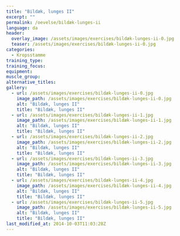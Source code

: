 ```yaml
---
title: "Bildæk, lunges II"
excerpt: ""
permalink: /oevelse/bildæk-lunges-ii
language: da
header:
  overlay_image: /assets/images/exercises/bildæk-lunges-ii-0.jpg
  teaser: /assets/images/exercises/bildæk-lunges-ii-0.jpg
categories:
  - Kropsstamme
training_type: 
training_focus: 
equipment:
muscle_group:
alternative_titles:
gallery:
  - url: /assets/images/exercises/bildæk-lunges-ii-0.jpg
    image_path: /assets/images/exercises/bildæk-lunges-ii-0.jpg
    alt: "Bildæk, lunges II"
    title: "Bildæk, lunges II"
  - url: /assets/images/exercises/bildæk-lunges-ii-1.jpg
    image_path: /assets/images/exercises/bildæk-lunges-ii-1.jpg
    alt: "Bildæk, lunges II"
    title: "Bildæk, lunges II"
  - url: /assets/images/exercises/bildæk-lunges-ii-2.jpg
    image_path: /assets/images/exercises/bildæk-lunges-ii-2.jpg
    alt: "Bildæk, lunges II"
    title: "Bildæk, lunges II"
  - url: /assets/images/exercises/bildæk-lunges-ii-3.jpg
    image_path: /assets/images/exercises/bildæk-lunges-ii-3.jpg
    alt: "Bildæk, lunges II"
    title: "Bildæk, lunges II"
  - url: /assets/images/exercises/bildæk-lunges-ii-4.jpg
    image_path: /assets/images/exercises/bildæk-lunges-ii-4.jpg
    alt: "Bildæk, lunges II"
    title: "Bildæk, lunges II"
  - url: /assets/images/exercises/bildæk-lunges-ii-5.jpg
    image_path: /assets/images/exercises/bildæk-lunges-ii-5.jpg
    alt: "Bildæk, lunges II"
    title: "Bildæk, lunges II"
last_modified_at: 2014-10-03T11:03:28Z
---
```



